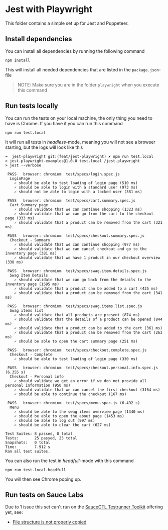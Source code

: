 # Jest with Playwright
This folder contains a simple set up for Jest and Puppeteer.

## Install dependencies
You can install all dependencies by running the following command

    npm install
    
This will install all needed dependencies that are listed in the `package.json`-file

> NOTE: Make sure you are in the folder `playwright` when you execute this command

## Run tests locally
You can run the tests on your local machine, the only thing you need to have is Chrome. If you have it you can run this command

    npm run test.local

It will run all tests in *headless*-mode, meaning you will not see a browser starting, but the logs will look like this


```log
➜  jest-playwright git:(feat/jest-playwright) ✗ npm run test.local
> jest-playwright-examples@1.0.0 test.local /jest-playwright
> jest --verbose

 PASS   browser: chromium  test/specs/login.spec.js
  LoginPage
    ✓ should be able to test loading of login page (510 ms)
    ✓ should be able to login with a standard user (973 ms)
    ✓ should not be able to login with a locked user (381 ms)

 PASS   browser: chromium  test/specs/cart.summary.spec.js
  Cart Summary page
    ✓ should validate that we can continue shopping (1323 ms)
    ✓ should validate that we can go from the cart to the checkout page (333 ms)
    ✓ should validate that a product can be removed from the cart (321 ms)

 PASS   browser: chromium  test/specs/checkout.summary.spec.js
  Checkout - Summary
    ✓ should validate that we can continue shopping (977 ms)
    ✓ should validate that we can cancel checkout and go to the inventory page (381 ms)
    ✓ should validate that we have 1 product in our checkout overview (338 ms)

 PASS   browser: chromium  test/specs/swag.item.details.spec.js
  Swag Item Details
    ✓ should validate that we can go back from the details to the inventory page (1585 ms)
    ✓ should validate that a product can be added to a cart (435 ms)
    ✓ should validate that a product can be removed from the cart (341 ms)

 PASS   browser: chromium  test/specs/swag.items.list.spec.js
  Swag items list
    ✓ should validate that all products are present (874 ms)
    ✓ should validate that the details of a product can be opened (844 ms)
    ✓ should validate that a product can be added to the cart (361 ms)
    ✓ should validate that a product can be removed from the cart (263 ms)
    ✓ should be able to open the cart summary page (251 ms)

 PASS   browser: chromium  test/specs/checkout.complete.spec.js
  Checkout - Complete
    ✓ should be able to test loading of login page (330 ms)

 PASS   browser: chromium  test/specs/checkout.personal.info.spec.js (6.355 s)
  Checkout - Personal info
    ✓ should validate we get an error if we don not provide all personal information (950 ms)
    ✓ should validate that we can cancel the first checkout (3164 ms)
    ✓ should be able to continue the checkout (167 ms)

 PASS   browser: chromium  test/specs/menu.spec.js (6.492 s)
  Menu
    ✓ should be able to the swag items overview page (1340 ms)
    ✓ should be able to open the about page (1453 ms)
    ✓ should be able to log out (997 ms)
    ✓ should be able to clear the cart (627 ms)

Test Suites: 8 passed, 8 total
Tests:       25 passed, 25 total
Snapshots:   0 total
Time:        7.912 s
Ran all test suites.
```

You can also run the test in *headfull*-mode with this command

    npm run test.local.headfull
    
You will then see Chrome poping up.

## Run tests on Sauce Labs
Due to 1 issue this set can't run on the [SauceCTL Testrunner Toolkit](https://github.com/saucelabs/testrunner-toolkit) offering yet, see:
- [File structure is not properly copied](https://github.com/saucelabs/testrunner-toolkit/issues/13)
